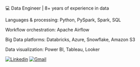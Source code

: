 💻 Data Engineer | 8+ years of experience in data

Languages & processing: Python, PySpark, Spark, SQL

Workflow orchestration: Apache Airflow

Big Data platforms: Databricks, Azure, Snowflake, Amazon S3

Data visualization: Power BI, Tableau, Looker


[![Linkedin](https://img.shields.io/badge/-dimitriafernanda-blue?style=flat-square&logo=Linkedin&logoColor=white&link=https://www.linkedin.com/in/dimitriafernanda)](https://www.linkedin.com/in/dimitriafernanda/)
[![Gmail](https://img.shields.io/badge/-dimitriafernanda1@gmail.com-c14438?style=flat-square&logo=Gmail&logoColor=white&link=mailto:dimitriafernanda1@gmail.com)](mailto:dimitriafernanda1@gmail.com) 
